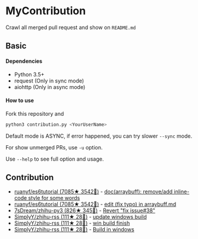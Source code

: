 # MyContribution

Crawl all merged pull request and show on `README.md`

## Basic

#### Dependencies

 - Python 3.5+
 - request (Only in sync mode)
 - aiohttp (Only in async mode)

#### How to use

Fork this repository and 

```bash
python3 contribution.py <YourUserName>
```

Default mode is ASYNC, if error happened, you can try slower `--sync` mode.

For show unmerged PRs, use `-u` option.

Use `--help` to see full option and usage.

## Contribution

- [ruanyf/es6tutorial (7085★ 3542🍴)](https://github.com/ruanyf/es6tutorial) - [doc(arraybuff): remove/add inline-code style for some words](https://github.com/ruanyf/es6tutorial/pulls/255)
- [ruanyf/es6tutorial (7085★ 3542🍴)](https://github.com/ruanyf/es6tutorial) - [edit (fix typo) in arraybuff.md](https://github.com/ruanyf/es6tutorial/pulls/250)
- [7sDream/zhihu-py3 (826★ 345🍴)](https://github.com/7sDream/zhihu-py3) - [Revert "fix issue#38"](https://github.com/7sDream/zhihu-py3/pulls/40)
- [SimplyY/zhihu-rss (111★ 28🍴)](https://github.com/SimplyY/zhihu-rss) - [update windows build](https://github.com/SimplyY/zhihu-rss/pulls/24)
- [SimplyY/zhihu-rss (111★ 28🍴)](https://github.com/SimplyY/zhihu-rss) - [win build finish](https://github.com/SimplyY/zhihu-rss/pulls/22)
- [SimplyY/zhihu-rss (111★ 28🍴)](https://github.com/SimplyY/zhihu-rss) - [Build in windows](https://github.com/SimplyY/zhihu-rss/pulls/21)

